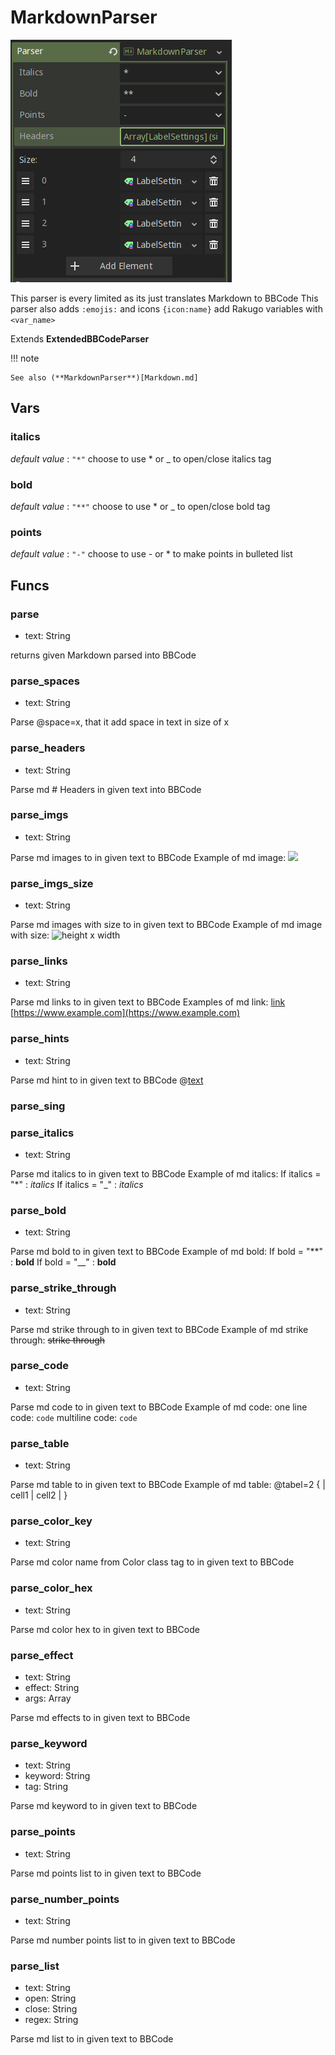 # MarkdownParser

![](assets/md-inspector.png)

This parser is every limited as its just translates Markdown to BBCode
This parser also adds `:emojis:` and icons `{icon:name}` add Rakugo variables with `<var_name>`

Extends **ExtendedBBCodeParser**

!!! note

    See also (**MarkdownParser**)[Markdown.md]

## Vars

### italics

*default value* : `"*"`
choose to use * or _ to open/close italics tag

### bold

*default value* : `"**"`
choose to use * or _ to open/close bold tag

### points

*default value* : `"-"`
choose to use - or * to make points in bulleted list

## Funcs

### parse

- text: String

returns given Markdown parsed into BBCode

### parse_spaces

- text: String

Parse @space=x, that it add space in text in size of x

### parse_headers

- text: String

Parse md # Headers in given text into BBCode

### parse_imgs

- text: String

Parse md images to in given text to BBCode
Example of md image: ![](path/to/img)

### parse_imgs_size

- text: String

Parse md images with size to in given text to BBCode
Example of md image with size: ![height x width](path/to/img)

### parse_links

- text: String

Parse md links to in given text to BBCode
Examples of md link:
[link](path/to/file.md)
[https://www.example.com](https://www.example.com)

### parse_hints

- text: String

Parse md hint to in given text to BBCode
@[text](hint)

### parse_sing

### parse_italics

- text: String

Parse md italics to in given text to BBCode
Example of md italics:
If italics = "*" : *italics*
If italics = "_" : _italics_

### parse_bold

- text: String

Parse md bold to in given text to BBCode
Example of md bold:
If bold = "**" : **bold**
If bold = "__" : __bold__

### parse_strike_through

- text: String

Parse md strike through to in given text to BBCode
Example of md strike through: ~~strike through~~

### parse_code

- text: String

Parse md code to in given text to BBCode
Example of md code:
one line code: `code`
multiline code: ``code``

### parse_table

- text: String

Parse md table to in given text to BBCode
Example of md table:
@tabel=2 {
| cell1 | cell2 |
}

### parse_color_key

- text: String

Parse md color name from Color class tag to in given text to BBCode

### parse_color_hex

- text: String

Parse md color hex to in given text to BBCode

### parse_effect

- text: String
- effect: String
- args: Array

Parse md effects to in given text to BBCode

### parse_keyword

- text: String
- keyword: String
- tag: String

Parse md keyword to in given text to BBCode

### parse_points

- text: String

Parse md points list to in given text to BBCode

### parse_number_points

- text: String

Parse md number points list to in given text to BBCode

### parse_list

- text: String
- open: String
- close: String
- regex: String

Parse md list to in given text to BBCode
